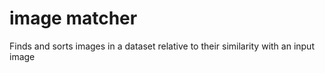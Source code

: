 # image matcher
 Finds and sorts images in a dataset relative to their similarity with an input image
